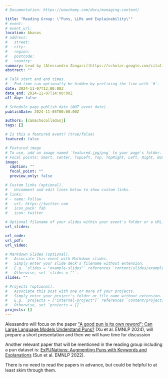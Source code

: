 ```yaml
---
# Documentation: https://wowchemy.com/docs/managing-content/

title: "Reading Group: \"Puns, LLMs and Explainability\""
# event:
# event_url:
location: Abacws
# address:
#   street:
#   city:
#   region:
#   postcode:
#   country:
summary: Lead by [Alessandro Zangari](https://scholar.google.com/citations?user=0EuQwJEAAAAJ) (Ca' Foscari University of Venice)
abstract: ""

# Talk start and end times.
#   End time can optionally be hidden by prefixing the line with `#`.
date: 2024-11-07T13:00:00Z
date_end: 2024-11-07T14:00:00Z
all_day: false

# Schedule page publish date (NOT event date).
publishDate: 2024-11-05T00:00:00Z

authors: [camachocolladosj]
tags: []

# Is this a featured event? (true/false)
featured: false

# Featured image
# To use, add an image named `featured.jpg/png` to your page's folder. 
# Focal points: Smart, Center, TopLeft, Top, TopRight, Left, Right, BottomLeft, Bottom, BottomRight.
image:
  caption: ""
  focal_point: ""
  preview_only: false

# Custom links (optional).
#   Uncomment and edit lines below to show custom links.
# links:
# - name: Follow
#   url: https://twitter.com
#   icon_pack: fab
#   icon: twitter

# Optional filename of your slides within your event's folder or a URL.
url_slides:

url_code:
url_pdf:
url_video:

# Markdown Slides (optional).
#   Associate this event with Markdown slides.
#   Simply enter your slide deck's filename without extension.
#   E.g. `slides = "example-slides"` references `content/slides/example-slides.md`.
#   Otherwise, set `slides = ""`.
slides: ""

# Projects (optional).
#   Associate this post with one or more of your projects.
#   Simply enter your project's folder or file name without extension.
#   E.g. `projects = ["internal-project"]` references `content/project/deep-learning/index.md`.
#   Otherwise, set `projects = []`.
projects: []
---
```


Alessandro will focus on the paper ["A good pun is its own reword": Can Large Language Models Understand Puns?](https://arxiv.org/abs/2404.13599) (Xu et al. EMNLP 2024), will prepare a short presentation and then we will have time for discussion

Another relevant paper that will be mentioned in the reading group including a pun dataset is: [ExPUNations: Augmenting Puns with Keywords and Explanations](https://arxiv.org/abs/2210.13513) (Sun et al. EMNLP 2022).

There is no need to read the papers in advance, but could be helpful to at least skim through them.
